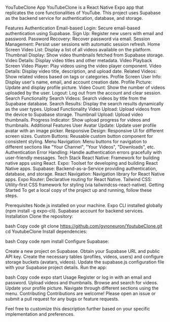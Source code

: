 YouTubeClone App
YouTubeClone is a React Native Expo app that replicates the core functionalities of YouTube. This project uses Supabase as the backend service for authentication, database, and storage.

Features
Authentication
Email-based Login: Secure email-based authentication using Supabase.
Sign Up: Register new users with email and password.
Password Recovery: Recover password via email.
Session Management: Persist user sessions with automatic session refresh.
Home Screen
Video List: Display a list of all videos available on the platform.
Thumbnail Display: Show video thumbnails fetched from Supabase storage.
Video Details: Display video titles and other metadata.
Video Playback Screen
Video Player: Play videos using the video player component.
Video Details: Display video title, description, and upload date.
Related Videos: Show related videos based on tags or categories.
Profile Screen
User Info: Display user's name, email, and account creation date.
Profile Picture: Update and display profile picture.
Video Count: Show the number of videos uploaded by the user.
Logout: Log out from the account and clear session.
Search Functionality
Search Videos: Search videos by title from the Supabase database.
Search Results: Display the search results dynamically as the user types.
Upload Functionality
Video Upload: Upload videos from the device to Supabase storage.
Thumbnail Upload: Upload video thumbnails.
Progress Indicator: Show upload progress for videos and thumbnails.
Additional Features
User Avatar Update: Update user profile avatar with an image picker.
Responsive Design: Responsive UI for different screen sizes.
Custom Buttons: Reusable custom button component for consistent styling.
Menu Navigation: Menu buttons for navigation to different sections like "Your Channel", "Your Videos", "Downloads", etc.
Authentication Error Handling: Handle authentication errors gracefully with user-friendly messages.
Tech Stack
React Native: Framework for building native apps using React.
Expo: Toolset for developing and building React Native apps.
Supabase: Backend-as-a-Service providing authentication, database, and storage.
React Navigation: Navigation library for React Native apps.
Expo Router: Declarative routing for React Native.
Tailwind CSS: Utility-first CSS framework for styling (via tailwindcss-react-native).
Getting Started
To get a local copy of the project up and running, follow these steps.

Prerequisites
Node.js installed on your machine.
Expo CLI installed globally (npm install -g expo-cli).
Supabase account for backend services.
Installation
Clone the repository:

bash
Copy code
git clone https://github.com/gyroneuron/YoutubeClone.git
cd YoutubeClone
Install dependencies:

bash
Copy code
npm install
Configure Supabase:

Create a new project on Supabase.
Obtain your Supabase URL and public API key.
Create the necessary tables (profiles, videos, users) and configure storage buckets (avatars, videos).
Update the supabase.js configuration file with your Supabase project details.
Run the app:

bash
Copy code
expo start
Usage
Register or log in with an email and password.
Upload videos and thumbnails.
Browse and search for videos.
Update your profile picture.
Navigate through different sections using the menu.
Contributing
Contributions are welcome! Please open an issue or submit a pull request for any bugs or feature requests.


Feel free to customize this description further based on your specific implementation and preferences.
